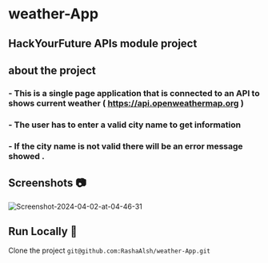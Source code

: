 # weather-App

## HackYourFuture APIs module project 

## about the project 

### - This is a single page application that is connected to an API to shows current weather ( https://api.openweathermap.org )
### - The user has to enter a valid city name to get information 
### -  If the city name is not valid there will be an error message showed .

##  Screenshots :camera:
<div>
<img src="https://i.ibb.co/ScyNFg5/Screenshot-2024-04-02-at-04-46-31.png" alt="Screenshot-2024-04-02-at-04-46-31" border="0"></a>
</div>

## Run Locally :runner:
Clone the project
``` git@github.com:RashaAlsh/weather-App.git ```
